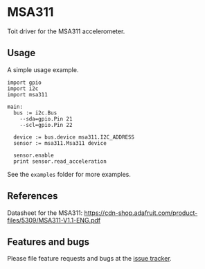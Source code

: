 # MSA311

Toit driver for the MSA311 accelerometer.

## Usage

A simple usage example.

```
import gpio
import i2c
import msa311

main:
  bus := i2c.Bus
    --sda=gpio.Pin 21
    --scl=gpio.Pin 22

  device := bus.device msa311.I2C_ADDRESS
  sensor := msa311.Msa311 device

  sensor.enable
  print sensor.read_acceleration
```

See the `examples` folder for more examples.

## References

Datasheet for the MSA311: https://cdn-shop.adafruit.com/product-files/5309/MSA311-V1.1-ENG.pdf

## Features and bugs

Please file feature requests and bugs at the [issue tracker][tracker].

[tracker]: https://github.com/toitware/toit-msa311/issues
